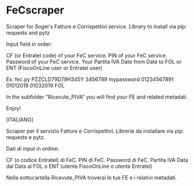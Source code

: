 # FeCscraper
Scraper for Sogei's Fatture e Corrispettivi service.
Library to install via pip: requests and pytz

Input field in order:

CF (or Entratel code) of your FeC service.
PIN  of your FeC service.
Password of your FeC service.
Your Partita IVA
Date from
Date to
FOL or ENT (FiscoOnLine user or Entratel user)

Ex: fec.py PZZCLD79D79H345Y 3456789 mypassword 01234567891 01012019 01032019 FOL

In the subfolder "Ricevute_PIVA" you will find your FE and related metadati.

Enjoy!

[ITALIANO]

Scraper per il servizio Fatture e Corrispettivi.
Librerie da installare via pip: requests e pytz.

Dati di input in ordine:

CF (o codice Entratel) di FeC.
PIN di FeC.
Password di FeC.
Partita IVA
Data dal
Data al
FOL o ENT (utente FiscoOnLine o utente Entratel)

Nella sottocartella Ricevute_PIVA troverai le tue FE e i relativi metadati.
